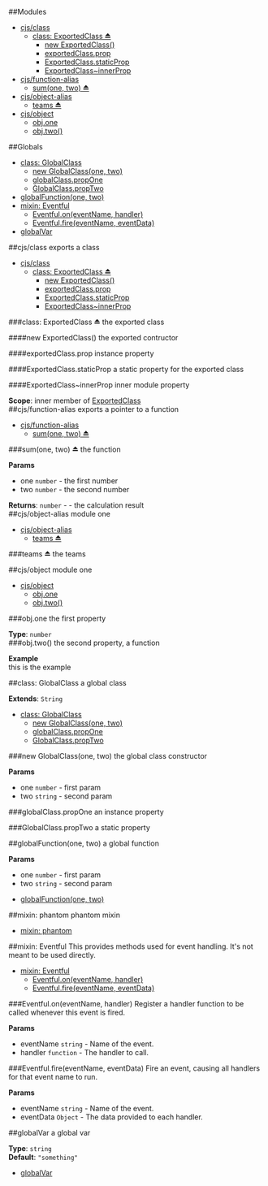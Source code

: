##Modules
* [cjs/class](#module_cjs/class)
  * [class: ExportedClass ⏏](#exp_module_cjs/class^ExportedClass)
    * [new ExportedClass()](#new_module_cjs/class^ExportedClass◊)
    * [exportedClass.prop](#module_cjs/class^ExportedClass#prop)
    * [ExportedClass.staticProp](#module_cjs/class^ExportedClass.staticProp)
    * [ExportedClass~innerProp](#module_cjs/class^ExportedClass..innerProp)
* [cjs/function-alias](#module_cjs/function-alias)
  * [sum(one, two) ⏏](#exp_module_cjs/function-alias^sum)
* [cjs/object-alias](#module_cjs/object-alias)
  * [teams ⏏](#exp_module_cjs/object-alias^teams)
* [cjs/object](#module_cjs/object)
  * [obj.one](#module_cjs/object.one)
  * [obj.two()](#module_cjs/object.two)

##Globals
* [class: GlobalClass](#GlobalClass)
  * [new GlobalClass(one, two)](#new_GlobalClass◊)
  * [globalClass.propOne](#GlobalClass#propOne)
  * [GlobalClass.propTwo](#GlobalClass.propTwo)
* [globalFunction(one, two)](#globalFunction)
* [mixin: Eventful](#Eventful)
  * [Eventful.on(eventName, handler)](#Eventful.on)
  * [Eventful.fire(eventName, eventData)](#Eventful.fire)
* [globalVar](#globalVar)

<a name="module_cjs/class"></a>
##cjs/class
exports a class

* [cjs/class](#module_cjs/class)
  * [class: ExportedClass ⏏](#exp_module_cjs/class^ExportedClass)
    * [new ExportedClass()](#new_module_cjs/class^ExportedClass◊)
    * [exportedClass.prop](#module_cjs/class^ExportedClass#prop)
    * [ExportedClass.staticProp](#module_cjs/class^ExportedClass.staticProp)
    * [ExportedClass~innerProp](#module_cjs/class^ExportedClass..innerProp)

<a name="exp_module_cjs/class^ExportedClass"></a>
###class: ExportedClass ⏏
the exported class


<a name="new_module_cjs/class^ExportedClass◊"></a>
####new ExportedClass()
the exported contructor

<a name="module_cjs/class^ExportedClass#prop"></a>
####exportedClass.prop
instance property

<a name="module_cjs/class^ExportedClass.staticProp"></a>
####ExportedClass.staticProp
a static property for the exported class

<a name="module_cjs/class^ExportedClass..innerProp"></a>
####ExportedClass~innerProp
inner module property

**Scope**: inner member of [ExportedClass](#exp_module_cjs/class^ExportedClass)  
<a name="module_cjs/function-alias"></a>
##cjs/function-alias
exports a pointer to a function

* [cjs/function-alias](#module_cjs/function-alias)
  * [sum(one, two) ⏏](#exp_module_cjs/function-alias^sum)

<a name="exp_module_cjs/function-alias^sum"></a>
###sum(one, two) ⏏
the function

**Params**

- one `number` - the first number  
- two `number` - the second number  

**Returns**: `number` - - the calculation result  
<a name="module_cjs/object-alias"></a>
##cjs/object-alias
module one

* [cjs/object-alias](#module_cjs/object-alias)
  * [teams ⏏](#exp_module_cjs/object-alias^teams)

<a name="exp_module_cjs/object-alias^teams"></a>
###teams ⏏
the teams

<a name="module_cjs/object"></a>
##cjs/object
module one

* [cjs/object](#module_cjs/object)
  * [obj.one](#module_cjs/object.one)
  * [obj.two()](#module_cjs/object.two)

<a name="module_cjs/object.one"></a>
###obj.one
the first property

**Type**: `number`  
<a name="module_cjs/object.two"></a>
###obj.two()
the second property, a function

**Example**  
this is the example

<a name="GlobalClass"></a>
##class: GlobalClass
a global class

**Extends**: `String`  
* [class: GlobalClass](#GlobalClass)
  * [new GlobalClass(one, two)](#new_GlobalClass◊)
  * [globalClass.propOne](#GlobalClass#propOne)
  * [GlobalClass.propTwo](#GlobalClass.propTwo)

<a name="new_GlobalClass◊"></a>
###new GlobalClass(one, two)
the global class constructor

**Params**

- one `number` - first param  
- two `string` - second param  

<a name="GlobalClass#propOne"></a>
###globalClass.propOne
an instance property

<a name="GlobalClass.propTwo"></a>
###GlobalClass.propTwo
a static property

<a name="globalFunction"></a>
##globalFunction(one, two)
a global function

**Params**

- one `number` - first param  
- two `string` - second param  

* [globalFunction(one, two)](#globalFunction)

<a name="phantom"></a>
##mixin: phantom
phantom mixin

* [mixin: phantom](#phantom)

<a name="Eventful"></a>
##mixin: Eventful
This provides methods used for event handling. It's not meant to
be used directly.

* [mixin: Eventful](#Eventful)
  * [Eventful.on(eventName, handler)](#Eventful.on)
  * [Eventful.fire(eventName, eventData)](#Eventful.fire)

<a name="Eventful.on"></a>
###Eventful.on(eventName, handler)
Register a handler function to be called whenever this event is fired.

**Params**

- eventName `string` - Name of the event.  
- handler `function` - The handler to call.  

<a name="Eventful.fire"></a>
###Eventful.fire(eventName, eventData)
Fire an event, causing all handlers for that event name to run.

**Params**

- eventName `string` - Name of the event.  
- eventData `Object` - The data provided to each handler.  

<a name="globalVar"></a>
##globalVar
a global var

**Type**: `string`  
**Default**: `"something"`  
* [globalVar](#globalVar)


